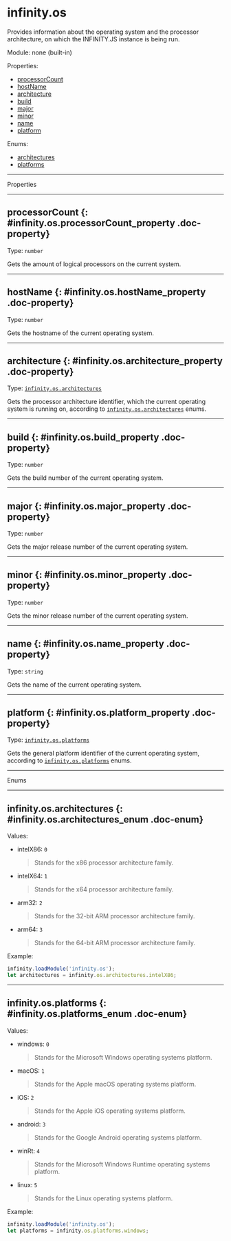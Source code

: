﻿# infinity.os

Provides information about the operating system and the processor architecture, on which the INFINITY.JS instance is being run.

Module: none (built-in)

<div class="doc-toc" markdown="1">

<div class="doc-toc-heading">Properties:</div>

- [processorCount](#infinity.os.processorCount_property)
- [hostName](#infinity.os.hostName_property)
- [architecture](#infinity.os.architecture_property)
- [build](#infinity.os.build_property)
- [major](#infinity.os.major_property)
- [minor](#infinity.os.minor_property)
- [name](#infinity.os.name_property)
- [platform](#infinity.os.platform_property)

<div class="doc-toc-heading">Enums:</div>

- [architectures](#infinity.os.architectures_enum)
- [platforms](#infinity.os.platforms_enum)

</div>

---

<div class="doc-heading">Properties</div>

---

## processorCount {: #infinity.os.processorCount_property .doc-property}

Type: `number`

Gets the amount of logical processors on the current system.

---

## hostName {: #infinity.os.hostName_property .doc-property}

Type: `number`

Gets the hostname of the current operating system.

---

## architecture {: #infinity.os.architecture_property .doc-property}

Type: [`infinity.os.architectures`](#infinity.os.architectures_enum)

Gets the processor architecture identifier, which the current operating system is running on, according to [`infinity.os.architectures`](#infinity.os.architectures_enum) enums.

---

## build {: #infinity.os.build_property .doc-property}

Type: `number`

Gets the build number of the current operating system.

---

## major {: #infinity.os.major_property .doc-property}

Type: `number`

Gets the major release number of the current operating system.

---

## minor {: #infinity.os.minor_property .doc-property}

Type: `number`

Gets the minor release number of the current operating system.

---

## name {: #infinity.os.name_property .doc-property}

Type: `string`

Gets the name of the current operating system.

---

## platform {: #infinity.os.platform_property .doc-property}

Type: [`infinity.os.platforms`](#infinity.os.platform_property)

Gets the general platform identifier of the current operating system, according to [`infinity.os.platforms`](#infinity.os.platform_property) enums.



---

<div class="doc-heading">Enums</div>

---

## infinity.os.architectures {: #infinity.os.architectures_enum .doc-enum}

Values:

- intelX86: `0`
  >Stands for the x86 processor architecture family.

- intelX64: `1`
  >Stands for the x64 processor architecture family.

- arm32: `2`
  >Stands for the 32-bit ARM processor architecture family.

- arm64: `3`
  >Stands for the 64-bit ARM processor architecture family.

Example:

```typescript
infinity.loadModule('infinity.os');
let architectures = infinity.os.architectures.intelX86;
```



---

## infinity.os.platforms {: #infinity.os.platforms_enum .doc-enum}

Values:

- windows: `0`
  >Stands for the Microsoft Windows operating systems platform.

- macOS: `1`
  >Stands for the Apple macOS operating systems platform.

- iOS: `2`
  >Stands for the Apple iOS operating systems platform.

- android: `3`
  >Stands for the Google Android operating systems platform.

- winRt: `4`
  >Stands for the Microsoft Windows Runtime operating systems platform.

- linux: `5`
  >Stands for the Linux operating systems platform.

Example:

```typescript
infinity.loadModule('infinity.os');
let platforms = infinity.os.platforms.windows;
```





